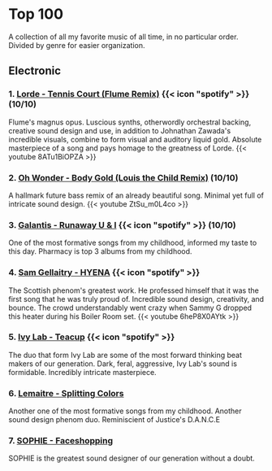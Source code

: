 # Top 100
A collection of all my favorite music of all time, in no particular order. Divided by genre for easier organization.


## Electronic
### 1. [Lorde - Tennis Court (Flume Remix)]() {{< icon "spotify" >}} (10/10)

Flume's magnus opus. Luscious synths, otherwordly orchestral backing, creative sound design and use, in addition to Johnathan Zawada's incredible visuals, combine to form visual and auditory liquid gold. Absolute masterpiece of a song and pays homage to the greatness of Lorde.
{{< youtube 8ATu1BiOPZA >}}


### 2. [Oh Wonder - Body Gold (Louis the Child Remix)]() (10/10)

A hallmark future bass remix of an already beautiful song. Minimal yet full of intricate sound design.
{{< youtube ZtSu_m0L4co >}}

### 3. [Galantis - Runaway U & I]() {{< icon "spotify" >}} (10/10)
One of the most formative songs from my childhood, informed my taste to this day. Pharmacy is top 3 albums from my childhood.

### 4. [Sam Gellaitry - HYENA]()  {{< icon "spotify" >}}
The Scottish phenom's greatest work. He professed himself that it was the first song that he was truly proud of. Incredible sound design, creativity, and bounce. The crowd understandably went crazy when Sammy G dropped this heater during his Boiler Room set.
{{< youtube 6heP8X0AYtk >}}


### 5. [Ivy Lab - Teacup]() {{< icon "spotify" >}}
The duo that form Ivy Lab are some of the most forward thinking beat makers of our generation. Dark, feral, aggressive, Ivy Lab's sound is formidable. Incredibly intricate masterpiece.


### 6. [Lemaitre - Splitting Colors]()
Another one of the most formative songs from my childhood. Another sound design phenom duo. Reminiscient of Justice's D.A.N.C.E

### 7. [SOPHIE - Faceshopping]()
SOPHIE is the greatest sound designer of our generation without a doubt.
